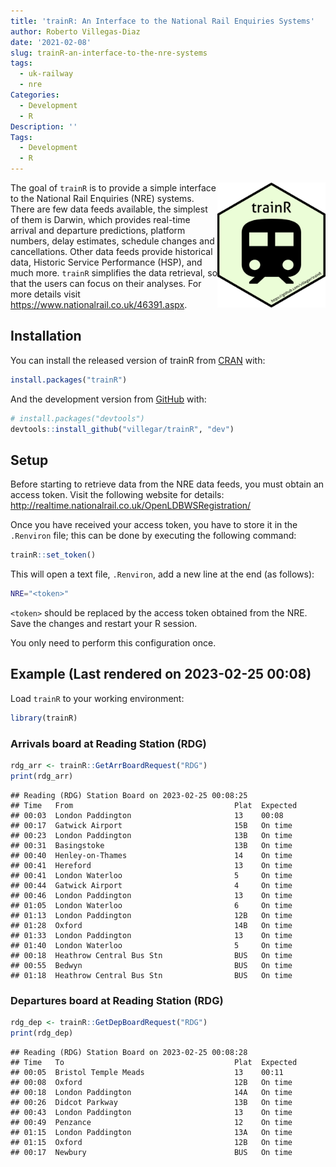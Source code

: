 ```yaml
---
title: 'trainR: An Interface to the National Rail Enquiries Systems'
author: Roberto Villegas-Diaz
date: '2021-02-08'
slug: trainR-an-interface-to-the-nre-systems
tags:
  - uk-railway
  - nre
Categories:
  - Development
  - R
Description: ''
Tags:
  - Development
  - R
---
```


<img src="https://raw.githubusercontent.com/villegar/trainR/main/inst/images/logo.png" alt="logo" align="right" height=200px/>

The goal of `trainR` is to provide a simple interface to the 
National Rail Enquiries (NRE) systems. There are few data feeds 
available, the simplest of them is Darwin, which provides real-time 
arrival and departure predictions, platform numbers, delay estimates, 
schedule changes and cancellations. Other data feeds provide historical 
data, Historic Service Performance (HSP), and much more. `trainR` 
simplifies the data retrieval, so that the users can focus on their 
analyses. For more details visit 
https://www.nationalrail.co.uk/46391.aspx.

## Installation

You can install the released version of trainR from [CRAN](https://CRAN.R-project.org) with:

``` r
install.packages("trainR")
```

And the development version from [GitHub](https://github.com/) with:

``` r
# install.packages("devtools")
devtools::install_github("villegar/trainR", "dev")
```

## Setup
Before starting to retrieve data from the NRE data feeds, you must obtain an access token. 
Visit the following website for details: http://realtime.nationalrail.co.uk/OpenLDBWSRegistration/

Once you have received your access token, you have to store it in the `.Renviron` file; this can be 
done by executing the following command:


```r
trainR::set_token()
```

This will open a text file, `.Renviron`, add a new line at the end (as follows):

```bash
NRE="<token>"
```

`<token>` should be replaced by the access token obtained from the NRE. Save the changes and restart 
your R session.

You only need to perform this configuration once.

## Example (Last rendered on 2023-02-25 00:08)

Load `trainR` to your working environment:

```r
library(trainR)
```

### Arrivals board at Reading Station (RDG)


```r
rdg_arr <- trainR::GetArrBoardRequest("RDG")
print(rdg_arr)
```

```
## Reading (RDG) Station Board on 2023-02-25 00:08:25
## Time   From                                    Plat  Expected
## 00:03  London Paddington                       13    00:08
## 00:17  Gatwick Airport                         15B   On time
## 00:23  London Paddington                       13B   On time
## 00:31  Basingstoke                             13B   On time
## 00:40  Henley-on-Thames                        14    On time
## 00:41  Hereford                                13    On time
## 00:41  London Waterloo                         5     On time
## 00:44  Gatwick Airport                         4     On time
## 00:46  London Paddington                       13    On time
## 01:05  London Waterloo                         6     On time
## 01:13  London Paddington                       12B   On time
## 01:28  Oxford                                  14B   On time
## 01:33  London Paddington                       13    On time
## 01:40  London Waterloo                         5     On time
## 00:18  Heathrow Central Bus Stn                BUS   On time
## 00:55  Bedwyn                                  BUS   On time
## 01:18  Heathrow Central Bus Stn                BUS   On time
```

### Departures board at Reading Station (RDG)


```r
rdg_dep <- trainR::GetDepBoardRequest("RDG")
print(rdg_dep)
```

```
## Reading (RDG) Station Board on 2023-02-25 00:08:28
## Time   To                                      Plat  Expected
## 00:05  Bristol Temple Meads                    13    00:11
## 00:08  Oxford                                  12B   On time
## 00:18  London Paddington                       14A   On time
## 00:26  Didcot Parkway                          13B   On time
## 00:43  London Paddington                       13    On time
## 00:49  Penzance                                12    On time
## 01:15  London Paddington                       13A   On time
## 01:15  Oxford                                  12B   On time
## 00:17  Newbury                                 BUS   On time
```
